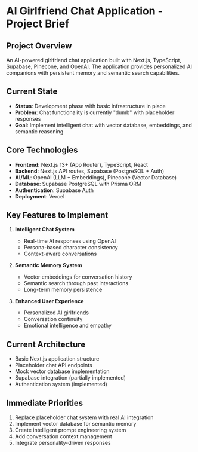 # AI Girlfriend Chat Application - Project Brief

## Project Overview
An AI-powered girlfriend chat application built with Next.js, TypeScript, Supabase, Pinecone, and OpenAI. The application provides personalized AI companions with persistent memory and semantic search capabilities.

## Current State
- **Status**: Development phase with basic infrastructure in place
- **Problem**: Chat functionality is currently "dumb" with placeholder responses
- **Goal**: Implement intelligent chat with vector database, embeddings, and semantic reasoning

## Core Technologies
- **Frontend**: Next.js 13+ (App Router), TypeScript, React
- **Backend**: Next.js API routes, Supabase (PostgreSQL + Auth)
- **AI/ML**: OpenAI (LLM + Embeddings), Pinecone (Vector Database)
- **Database**: Supabase PostgreSQL with Prisma ORM
- **Authentication**: Supabase Auth
- **Deployment**: Vercel

## Key Features to Implement
1. **Intelligent Chat System**
   - Real-time AI responses using OpenAI
   - Persona-based character consistency
   - Context-aware conversations

2. **Semantic Memory System**
   - Vector embeddings for conversation history
   - Semantic search through past interactions
   - Long-term memory persistence

3. **Enhanced User Experience**
   - Personalized AI girlfriends
   - Conversation continuity
   - Emotional intelligence and empathy

## Current Architecture
- Basic Next.js application structure
- Placeholder chat API endpoints
- Mock vector database implementation
- Supabase integration (partially implemented)
- Authentication system (implemented)

## Immediate Priorities
1. Replace placeholder chat system with real AI integration
2. Implement vector database for semantic memory
3. Create intelligent prompt engineering system
4. Add conversation context management
5. Integrate personality-driven responses
